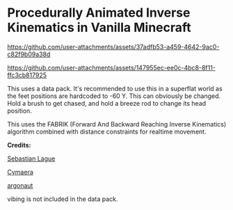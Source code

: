 # Procedurally Animated Inverse Kinematics in Vanilla Minecraft

https://github.com/user-attachments/assets/37adfb53-a459-4642-9ac0-c82f9b09a38d

https://github.com/user-attachments/assets/147955ec-ee0c-4bc8-8f11-ffc3cb817925

This uses a data pack. It's recommended to use this in a superflat world as the feet positions are hardcoded to -60 Y. This can obviously be changed. Hold a brush to get chased, and hold a breeze rod to change its head position.

This uses the FABRIK (Forward And Backward Reaching Inverse Kinematics) algorithm combined with distance constraints for realtime movement.

**Credits:**

[Sebastian Lague](https://www.youtube.com/watch?v=--GB9qyZJqg)

[Cymaera](https://www.youtube.com/watch?v=Hc9x1e85L0w)

[argonaut](https://www.youtube.com/watch?v=qlfh_rv6khY)

vibing is not included in the data pack.
